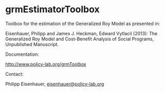 grmEstimatorToolbox
===================

Toolbox for the estimation of the Generalized Roy Model as presented in:

Eisenhauer, Philipp and James J. Heckman, Edward Vytlacil (2013): The Generalized Roy Model and Cost-Benefit Analysis of Social Programs, Unpublished Manuscript. 

Documentation:

http://www.policy-lab.org/grmToolbox

Contact:

Philipp Eisenhauer, eisenhauer@policy-lab.org

